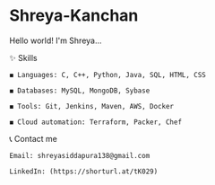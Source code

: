 # Shreya-Kanchan
Hello world! I'm Shreya...


✨ Skills

    ◼ Languages: C, C++, Python, Java, SQL, HTML, CSS

    ◼ Databases: MySQL, MongoDB, Sybase

    ◼ Tools: Git, Jenkins, Maven, AWS, Docker

    ◼ Cloud automation: Terraform, Packer, Chef



📞 Contact me

    Email: shreyasiddapura138@gmail.com

    LinkedIn: (https://shorturl.at/tK029)
    





 


